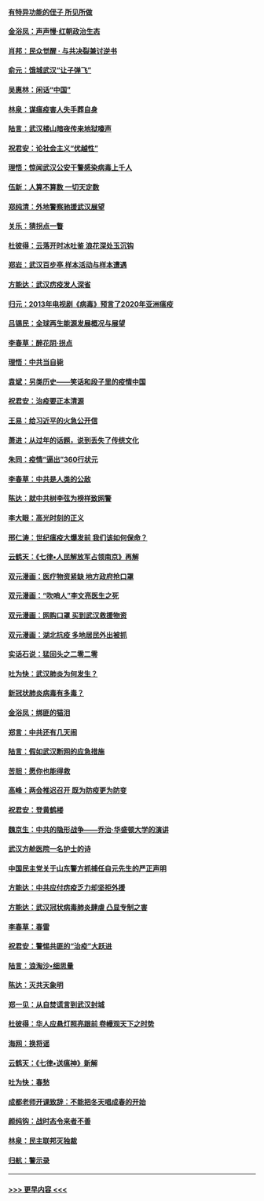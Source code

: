 #### [有特异功能的侄子 所见所做](../pages/nsc993/n11901154.md?t=02281002) 
#### [金浴凤：声声慢‧红朝政治生态](../pages/nsc993/n11899553.md?t=02281002) 
#### [肖邦：民众觉醒 · 与共决裂兼讨逆书](../pages/nsc993/n11898435.md?t=02281002) 
#### [俞元：饿城武汉“让子弹飞”](../pages/nsc993/n11898344.md?t=02281002) 
#### [吴惠林：闲话“中国”](../pages/nsc993/n11898182.md?t=02281002) 
#### [林泉：谋瘟疫害人失手葬自身](../pages/nsc993/n11897892.md?t=02281002) 
#### [陆言：武汉楼山暗夜传来地狱嚎声](../pages/nsc993/n11897033.md?t=02281002) 
#### [祝君安：论社会主义“优越性”](../pages/nsc993/n11897005.md?t=02281002) 
#### [理悟：惊闻武汉公安干警感染病毒上千人](../pages/nsc993/n11896947.md?t=02281002) 
#### [伍新：人算不算数 一切天定数](../pages/nsc993/n11893372.md?t=02281002) 
#### [郑纯清：外地警察驰援武汉展望](../pages/nsc993/n11893115.md?t=02281002) 
#### [关乐：猜拐点一瞥](../pages/nsc993/n11893020.md?t=02281002) 
#### [杜彼得：云落开时冰吐鉴 浪花深处玉沉钩](../pages/nsc993/n11892107.md?t=02281002) 
#### [郑岩：武汉百步亭 样本活动与样本遭遇](../pages/nsc993/n11892310.md?t=02281002) 
#### [方能达：武汉疠疫发人深省](../pages/nsc993/n11891376.md?t=02281002) 
#### [归元：2013年电视剧《病毒》预言了2020年亚洲瘟疫](../pages/nsc993/n11891126.md?t=02281002) 
#### [吕锡民：全球再生能源发展概况与展望](../pages/nsc993/n11890613.md?t=02281002) 
#### [李春草：醉花阴·拐点](../pages/nsc993/n11890567.md?t=02281002) 
#### [理悟：中共当自毙](../pages/nsc993/n11890559.md?t=02281002) 
#### [袁斌：另类历史——笑话和段子里的疫情中国](../pages/nsc993/n11889243.md?t=02281002) 
#### [祝君安：治疫要正本清源](../pages/nsc993/n11889085.md?t=02281002) 
#### [王易：给习近平的火急公开信](../pages/nsc993/n11888225.md?t=02281002) 
#### [萧进：从过年的话题，说到丢失了传统文化](../pages/nsc993/n11887732.md?t=02281002) 
#### [朱同：疫情“逼出”360行状元](../pages/nsc993/n11887678.md?t=02281002) 
#### [李春草：中共是人类的公敌](../pages/nsc993/n11887656.md?t=02281002) 
#### [陈达：就中共树李弦为榜样致网警](../pages/nsc993/n11887625.md?t=02281002) 
#### [李大眼：高光时刻的正义](../pages/nsc993/n11887585.md?t=02281002) 
#### [邢仁涛：世纪瘟疫大爆发前 我们该如何保命？](../pages/nsc993/n11887535.md?t=02281002) 
#### [云鹤天：《七律▪人民解放军占领南京》再解](../pages/nsc993/n11887524.md?t=02281002) 
#### [双元漫画：医疗物资紧缺 地方政府抢口罩](../pages/nsc993/n11884744.md?t=02281002) 
#### [双元漫画：“吹哨人”李文亮医生之死](../pages/nsc993/n11884705.md?t=02281002) 
#### [双元漫画：网购口罩 买到武汉救援物资](../pages/nsc993/n11884670.md?t=02281002) 
#### [双元漫画：湖北抗疫 多地居民外出被抓](../pages/nsc993/n11884643.md?t=02281002) 
#### [实话石说：猛回头之二零二零](../pages/nsc993/n11883968.md?t=02281002) 
#### [吐为快：武汉肺炎为何发生？](../pages/nsc993/n11882180.md?t=02281002) 
#### [新冠状肺炎病毒有多毒？](../pages/nsc993/n11881790.md?t=02281002) 
#### [金浴凤：绑匪的猫泪](../pages/nsc993/n11880664.md?t=02281002) 
#### [郑言：中共还有几天闹](../pages/nsc993/n11880645.md?t=02281002) 
#### [陆言：假如武汉断网的应急措施](../pages/nsc993/n11880619.md?t=02281002) 
#### [苦胆：愿你也能得救](../pages/nsc993/n11880601.md?t=02281002) 
#### [高峰：两会推迟召开  既为防疫更为防变](../pages/nsc993/n11879977.md?t=02281002) 
#### [祝君安：登黄鹤楼](../pages/nsc993/n11880583.md?t=02281002) 
#### [魏京生：中共的隐形战争——乔治‧华盛顿大学的演讲](../pages/nsc993/n11879765.md?t=02281002) 
#### [武汉方舱医院一名护士的诗](../pages/nsc993/n11878480.md?t=02281002) 
#### [中国民主党关于山东警方抓捕任自元先生的严正声明](../pages/nsc993/n11877506.md?t=02281002) 
#### [方能达：中共应付疠疫乏力却坚拒外援](../pages/nsc993/n11877497.md?t=02281002) 
#### [方能达：武汉冠状病毒肺炎肆虐 凸显专制之害](../pages/nsc993/n11877475.md?t=02281002) 
#### [李春草：春雷](../pages/nsc993/n11876287.md?t=02281002) 
#### [祝君安：警惕共匪的“治疫”大跃进](../pages/nsc993/n11876084.md?t=02281002) 
#### [陆言：浪淘沙•细思量](../pages/nsc993/n11876071.md?t=02281002) 
#### [陈达：灭共天象明](../pages/nsc993/n11876063.md?t=02281002) 
#### [郑一见：从自焚谎言到武汉封城](../pages/nsc993/n11875621.md?t=02281002) 
#### [杜彼得：华人应悬灯照亮跟前 卷幔观天下之时势](../pages/nsc993/n11874822.md?t=02281002) 
#### [海网：换将谣](../pages/nsc993/n11873712.md?t=02281002) 
#### [云鹤天：《七律▪送瘟神》新解](../pages/nsc993/n11873598.md?t=02281002) 
#### [吐为快：春愁](../pages/nsc993/n11872801.md?t=02281002) 
#### [成都老师开课致辞：不能把冬天唱成春的开始](../pages/nsc993/n11872653.md?t=02281002) 
#### [颜纯钩：战时态令来者不善](../pages/nsc993/n11872011.md?t=02281002) 
#### [林泉：民主联邦灭独裁](../pages/nsc993/n11870998.md?t=02281002) 
#### [归航：警示录](../pages/nsc993/n11870963.md?t=02281002) 

----
#### [ >>> 更早内容 <<< ](../indexes/nsc993-earlier.md)
